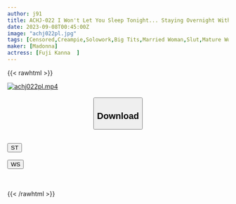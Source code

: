 ```yaml
---
author: j91
title: ACHJ-022 I Won't Let You Sleep Tonight... Staying Overnight With A Superb Married Woman In A Suite Room Super Popular Exclusive "Fuji Kanna" Will Get You A Slut For 24 Hours! !
date: 2023-09-08T00:45:00Z
image: "achj022pl.jpg"
tags: [Censored,Creampie,Solowork,Big Tits,Married Woman,Slut,Mature Woman	 ]
maker: [Madonna]
actress: [Fuji Kanna  ]
---
```



{{< rawhtml >}}

<div class="video" data-videoid="pkAR30opB4IroZv">
    <a href="javascript:;">
        <img src="https://my.j91.asia/posts/achj022pl/achj022pl.jpg" width="WIDTH" height="HEIGHT" alt="achj022pl.mp4" loading="lazy">
    </a>
</div>

<script type="text/javascript" src="https://j91.asia/asset/on-demand-st.js"></script>

<br>
  <link rel="stylesheet" href="https://j91.asia/asset/bs5.css">
  
  <center>
  <button class="btn btn-primary" type="button" data-bs-toggle="collapse" data-bs-target=".multi-collapse" aria-expanded="false" aria-controls="multiCollapseExample1 multiCollapseExample2"><h2>Download</h2></button></center>
</p>
<div class="row">
  <div class="col">
    <div class="collapse multi-collapse" id="multiCollapseExample1">
      <div class="card card-body">
	      	      <br>
<div class="buttons">  
<a href="https://streamtape.to/v/pkAR30opB4IroZv"><button class="btn-hover color-3"><i class="fa fa-download"></i> ST</button></a></div>
    </div>
  </div>
</div>
  <div class="col">
    <div class="collapse multi-collapse" id="multiCollapseExample2">
      <div class="card card-body">
	      <br>
<div class="buttons">
    <a href="https://wolfstream.tv/mwoy9r84ibr2"><button class="btn-hover color-9"><i class="fa fa-download"></i> WS</button></a></div>
<br><br>
      </div>
    </div>
  </div>
</div>

{{< /rawhtml >}}
